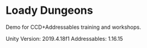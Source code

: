 # Loady Dungeons
Demo for CCD+Addressables training and workshops.

Unity Version: 2019.4.18f1
Addressables: 1.16.15
